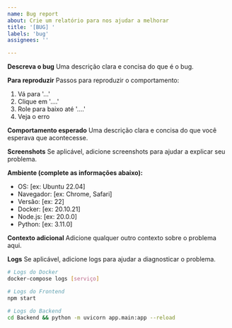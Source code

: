 ```yaml
---
name: Bug report
about: Crie um relatório para nos ajudar a melhorar
title: '[BUG] '
labels: 'bug'
assignees: ''

---
```


**Descreva o bug**
Uma descrição clara e concisa do que é o bug.

**Para reproduzir**
Passos para reproduzir o comportamento:
1. Vá para '...'
2. Clique em '....'
3. Role para baixo até '....'
4. Veja o erro

**Comportamento esperado**
Uma descrição clara e concisa do que você esperava que acontecesse.

**Screenshots**
Se aplicável, adicione screenshots para ajudar a explicar seu problema.

**Ambiente (complete as informações abaixo):**
 - OS: [ex: Ubuntu 22.04]
 - Navegador: [ex: Chrome, Safari]
 - Versão: [ex: 22]
 - Docker: [ex: 20.10.21]
 - Node.js: [ex: 20.0.0]
 - Python: [ex: 3.11.0]

**Contexto adicional**
Adicione qualquer outro contexto sobre o problema aqui.

**Logs**
Se aplicável, adicione logs para ajudar a diagnosticar o problema.

```bash
# Logs do Docker
docker-compose logs [serviço]

# Logs do Frontend
npm start

# Logs do Backend
cd Backend && python -m uvicorn app.main:app --reload
``` 